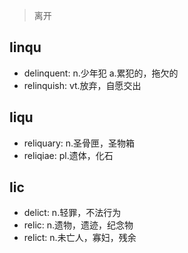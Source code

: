 > 离开

## linqu

- delinquent: n.少年犯 a.累犯的，拖欠的
- relinquish: vt.放弃，自愿交出

## liqu

- reliquary: n.圣骨匣，圣物箱
- reliqiae: pl.遗体，化石

## lic

- delict: n.轻罪，不法行为
- relic: n.遗物，遗迹，纪念物
- relict: n.未亡人，寡妇，残余